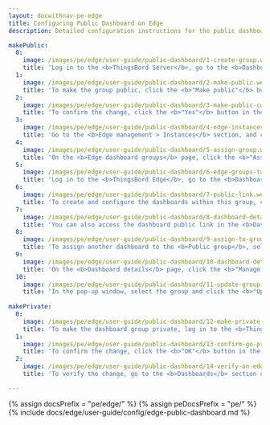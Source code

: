 ```yaml
---
layout: docwithnav-pe-edge
title: Configuring Public Dashboard on Edge
description: Detailed configuration instructions for the public dashboard on ThingsBoard Edge

makePublic:
  0:
    image: /images/pe/edge/user-guide/public-dashboard/1-create-group.webp
    title: 'Log in to the <b>ThingsBord Server</b>, go to the <b>Dashboards</b> section, and select the <b>"Groups"</b> tab.<ul><li>To create a new dashboard group, click the <b>"Add entity group"</b> button.</li><li>In the pop-up window, enter the <b>group name</b> and click the <b>"Add"</b> button.</li></ul>'
  1:
    image: /images/pe/edge/user-guide/public-dashboard/2-make-public.webp
    title: 'To make the group public, click the <b>"Make public"</b> button.'
  2:
    image: /images/pe/edge/user-guide/public-dashboard/3-make-public-confirm.webp
    title: 'To confirm the change, click the <b>"Yes"</b> button in the pop-up window. After confirmation, the dashboard group and all dashboards within it will be made public and accessible to others.'
  3:
    image: /images/pe/edge/user-guide/public-dashboard/4-edge-instances-section.webp
    title: 'Go to the <b>Edge management > Instances</b> section, and click the <b>"Manage edge dashboard groups"</b> button.'
  4:
    image: /images/pe/edge/user-guide/public-dashboard/5-assign-group.webp
    title: 'On the <b>Edge dashboard groups</b> page, click the <b>"Assign to edge"</b> button. In the pop-up window, select the group and click the <b>"Assign"</b> button.'
  5:
    image: /images/pe/edge/user-guide/public-dashboard/6-edge-groups-tab.webp
    title: 'Log in to the <b>ThingsBord Edge</b>, go to the <b>Dashboards</b> section, and select the <b>"Groups"</b> tab. Click on the <b>public group</b>.'
  6:
    image: /images/pe/edge/user-guide/public-dashboard/7-public-link.webp
    title: 'To create and configure the dashboards within this group, click the <b>"Add dashboard"</b> button. All dashboards will be automatically set as public. To access to the <b>public dashboard link</b>, click the corresponding button.'
  7:
    image: /images/pe/edge/user-guide/public-dashboard/8-dashboard-details-page.webp
    title: 'You can also access the dashboard public link in the <b>Dashboard details</b> window. <i>Note: the link is available only within the group.</i>'
  8:
    image: /images/pe/edge/user-guide/public-dashboard/9-assign-to-group.webp
    title: 'To assign another dashboard to the <b>Public group</b>, select the <b>"All"</b> tab and click the <b>"Dashboard details"</b> button.'
  9:
    image: /images/pe/edge/user-guide/public-dashboard/10-dashboard-details-page.webp
    title: 'On the <b>Dashboard details</b> page, click the <b>"Manage owner and groups"</b> button.'
  10:
    image: /images/pe/edge/user-guide/public-dashboard/11-update-group.webp
    title: 'In the pop-up window, select the group and click the <b>"Update"</b> button.'
    
makePrivate:
  0:
    image: /images/pe/edge/user-guide/public-dashboard/12-make-private.webp
    title: 'To make the dashboard group private, log in to the <b>ThingsBord Server</b>, go to the <b>Dashboards</b> section, and select the <b>"Groups"</b> tab. Click the <b>"Make private"</b> button.'
  1:
    image: /images/pe/edge/user-guide/public-dashboard/13-confirm-go-private.webp
    title: 'To confirm the change, click the <b>"OK"</b> button in the pop-up window.'
  2:
    image: /images/pe/edge/user-guide/public-dashboard/14-verify-on-edge.webp
    title: 'To verify the change, go to the <b>Dashboards</b> section of the Edge instance, the <b>"Groups"</b> tab and update the page.'

---
```

{% assign docsPrefix = "pe/edge/" %}
{% assign peDocsPrefix = "pe/" %}
{% include docs/edge/user-guide/config/edge-public-dashboard.md %}